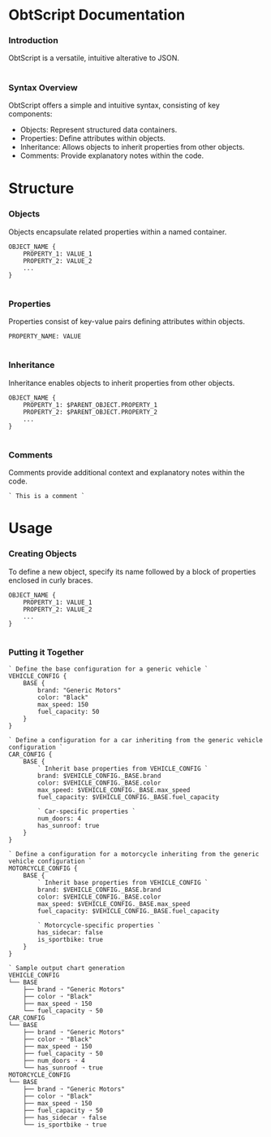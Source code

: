 
# ObtScript Documentation

### Introduction

ObtScript is a versatile, intuitive alterative to JSON. 

#

### Syntax Overview

ObtScript offers a simple and intuitive syntax, consisting of key components:

* Objects: Represent structured data containers.
* Properties: Define attributes within objects.
* Inheritance: Allows objects to inherit properties from other objects.
* Comments: Provide explanatory notes within the code.

#
  
# Structure

### Objects

Objects encapsulate related properties within a named container.

```
OBJECT_NAME {
    PROPERTY_1: VALUE_1
    PROPERTY_2: VALUE_2
    ...
}
```

#

### Properties

Properties consist of key-value pairs defining attributes within objects.

```
PROPERTY_NAME: VALUE
```

#

### Inheritance

Inheritance enables objects to inherit properties from other objects.

```
OBJECT_NAME {
    PROPERTY_1: $PARENT_OBJECT.PROPERTY_1
    PROPERTY_2: $PARENT_OBJECT.PROPERTY_2
    ...
}
```

#

### Comments

Comments provide additional context and explanatory notes within the code.

```
` This is a comment `
```

#

# Usage

### Creating Objects

To define a new object, specify its name followed by a block of properties enclosed in curly braces.

```
OBJECT_NAME {
    PROPERTY_1: VALUE_1
    PROPERTY_2: VALUE_2
    ...
}
```

#

### Putting it Together

```
` Define the base configuration for a generic vehicle `
VEHICLE_CONFIG {
    BASE {
        brand: "Generic Motors"
        color: "Black"
        max_speed: 150
        fuel_capacity: 50
    }
}

` Define a configuration for a car inheriting from the generic vehicle configuration `
CAR_CONFIG {
    BASE {
        ` Inherit base properties from VEHICLE_CONFIG `
        brand: $VEHICLE_CONFIG._BASE.brand
        color: $VEHICLE_CONFIG._BASE.color
        max_speed: $VEHICLE_CONFIG._BASE.max_speed
        fuel_capacity: $VEHICLE_CONFIG._BASE.fuel_capacity

        ` Car-specific properties `
        num_doors: 4
        has_sunroof: true
    }
}

` Define a configuration for a motorcycle inheriting from the generic vehicle configuration `
MOTORCYCLE_CONFIG {
    BASE {
        ` Inherit base properties from VEHICLE_CONFIG `
        brand: $VEHICLE_CONFIG._BASE.brand
        color: $VEHICLE_CONFIG._BASE.color
        max_speed: $VEHICLE_CONFIG._BASE.max_speed
        fuel_capacity: $VEHICLE_CONFIG._BASE.fuel_capacity

        ` Motorcycle-specific properties `
        has_sidecar: false
        is_sportbike: true
    }
}

` Sample output chart generation
VEHICLE_CONFIG
└── BASE
    ├── brand ➝ "Generic Motors"
    ├── color ➝ "Black"
    ├── max_speed ➝ 150
    └── fuel_capacity ➝ 50
CAR_CONFIG
└── BASE
    ├── brand ➝ "Generic Motors"
    ├── color ➝ "Black"
    ├── max_speed ➝ 150
    ├── fuel_capacity ➝ 50
    ├── num_doors ➝ 4
    └── has_sunroof ➝ true
MOTORCYCLE_CONFIG
└── BASE
    ├── brand ➝ "Generic Motors"
    ├── color ➝ "Black"
    ├── max_speed ➝ 150
    ├── fuel_capacity ➝ 50
    ├── has_sidecar ➝ false
    └── is_sportbike ➝ true
```

#

